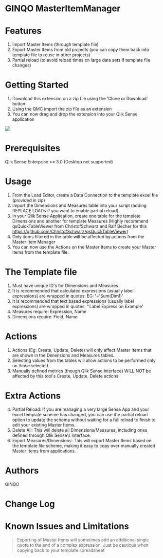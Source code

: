 # GINQO MasterItemManager

# Features
1. Import Master Items (through template file)
2. Export Master Items from old projects (you can copy them back into template file to reuse in other projects)
3. Partial reload (to avoid reload times on large data sets if template file changes)

# Getting Started
1. Download this extension on a zip file using the 'Clone or Download' button
2. Using the QMC import the zip file as an extension
3. You can now drag and drop the extension into your Qlik Sense application

![](demo.gif)

# Prerequisites
Qlik Sense Enterprise >= 3.0 
(Desktop not supported)

# Usage
1. From the Load Editor, create a Data Connection to the template excel file (provided in zip)
2. Import the Dimensions and Measures table into your script (adding REPLACE LOADs if you want to enable partial reload)
3. In your Qlik Sense Application, create one table for the template Dimensions and another for template Measures (Highly recommend qsQuickTableViewer from ChristofSchwarz and Ralf Becher for this https://github.com/ChristofSchwarz/qsQuickTableViewer)
4. Only items filtered in the table will be affected by actions from the Master Item Manager
5. You can now use the Actions on the Master Items to create your Master Items from the template file.

# The Template file
1. Must have unique ID's for Dimensions and Measures
2. It is recommended that calculated expressions (usually label expressions) are wrapped in quotes: EG: '='Sum(Dim1)'
3. It is recommended that text based expressions (usually label expressions) are wrapped in quotes: ''Label Expression Example'
4. Measures require: Expression, Name
5. Dimensions require: Field, Name

# Actions	
1. Actions (Eg: Create, Update, Delete) will only affect Master Items that are shown in the Dimensions and Measures tables.	
2. Selecting values from the tables will allow actions to be performed only on those selected.	
3. Manually defined metrics (though Qlik Sense interface) WILL NOT be affected by this tool's Create, Update, Delete actions 	

 # Extra Actions	
4. Partial Reload: If you are managing a very large Sense App and your excel template scheme has changed, you can use the partial reload option to update the schema without waiting for a full reload to finish to edit your existing Master Items.	
5. Delete All: This will delete all Dimensions/Measures, including ones defined through Qlik Sense's Interface.	
6. Export Measures/Dimensions: This will export Master Items based on the template file scheme, making it easy to copy over manually created Master Items from applications.

# Authors
GINQO

# Change Log

# Known Issues and Limitations
> Exporting of Master Items will sometimes add an additional single quote to the end of a complex expression. Just be cautious when copying back to your template spreadsheet
